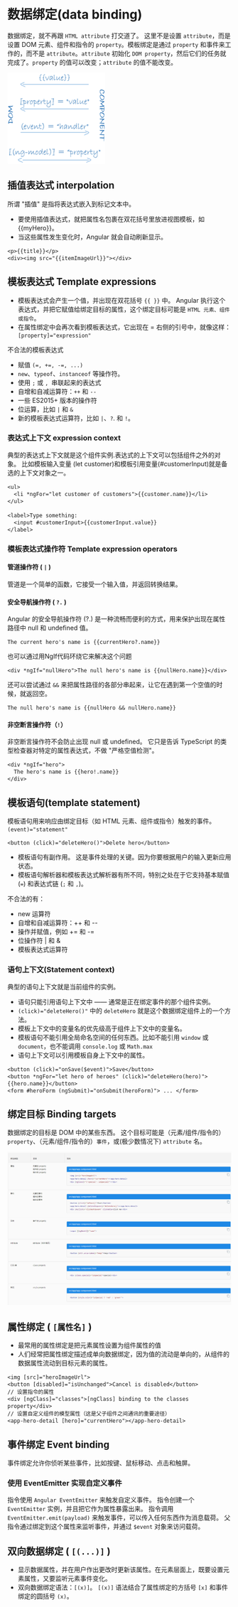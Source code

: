 # 数据绑定(data binding)
数据绑定，就不再跟 `HTML attribute` 打交道了。 这里不是设置 `attribute`，而是设置 DOM 元素、组件和指令的 `property`。模板绑定是通过 `property` 和事件来工作的，而不是 `attribute`。`attribute` 初始化 `DOM property`，然后它们的任务就完成了。`property` 的值可以改变；`attribute` 的值不能改变。

![data binding](img/databinding.png)


## 插值表达式 interpolation
所谓 "插值" 是指将表达式嵌入到标记文本中。
- 要使用插值表达式，就把属性名包裹在双花括号里放进视图模板，如 {{myHero}}。
- 当这些属性发生变化时，Angular 就会自动刷新显示。
```
<p>{{title}}</p>
<div><img src="{{itemImageUrl}}"></div>
```

## 模板表达式 Template expressions
- 模板表达式会产生一个值，并出现在双花括号 `{{ }}` 中。 Angular 执行这个表达式，并把它赋值给绑定目标的属性，这个绑定目标可能是 `HTML 元素、组件或指令`。
- 在属性绑定中会再次看到模板表达式，它出现在 = 右侧的引号中，就像这样：`[property]="expression"`

不合法的模板表达式
- 赋值 `(=, +=, -=, ...)`
- `new`、`typeof`、`instanceof` 等操作符。
- 使用 `;` 或 `, `串联起来的表达式
- 自增和自减运算符：`++` 和 `--`
- 一些 ES2015+ 版本的操作符
- 位运算，比如 `|` 和 `&`
- 新的模板表达式运算符，比如 `|`、`?`. 和 `!`。


### 表达式上下文 expression context
典型的表达式上下文就是这个组件实例.表达式的上下文可以包括组件之外的对象。 比如模板输入变量 (let customer)和模板引用变量(#customerInput)就是备选的上下文对象之一。
```
<ul>
  <li *ngFor="let customer of customers">{{customer.name}}</li>
</ul>

<label>Type something:
  <input #customerInput>{{customerInput.value}}
</label>
```

### 模板表达式操作符 Template expression operators
#### 管道操作符 ( `|` )
管道是一个简单的函数，它接受一个输入值，并返回转换结果。
 
#### 安全导航操作符 ( `?.` )
Angular 的安全导航操作符 (?.) 是一种流畅而便利的方式，用来保护出现在属性路径中 null 和 undefined 值。
```
The current hero's name is {{currentHero?.name}}
```

也可以通过用NgIf代码环绕它来解决这个问题
```
<div *ngIf="nullHero">The null hero's name is {{nullHero.name}}</div>
```

还可以尝试通过 `&&` 来把属性路径的各部分串起来，让它在遇到第一个空值的时候，就返回空。
```
The null hero's name is {{nullHero && nullHero.name}}
```

#### 非空断言操作符（`!`）
非空断言操作符不会防止出现 null 或 undefined。 它只是告诉 TypeScript 的类型检查器对特定的属性表达式，不做 "严格空值检测"。
```
<div *ngIf="hero">
  The hero's name is {{hero!.name}}
</div>
```


## 模板语句(template statement)
模板语句用来响应由绑定目标（如 HTML 元素、组件或指令）触发的事件。`(event)="statement"`
```
<button (click)="deleteHero()">Delete hero</button>
```
- 模板语句有副作用。 这是事件处理的关键。因为你要根据用户的输入更新应用状态。
- 模板语句解析器和模板表达式解析器有所不同，特别之处在于它支持基本赋值 (`=`) 和表达式链 (`;` 和 `,`)。

不合法的有：
- new 运算符
- 自增和自减运算符：++ 和 --
- 操作并赋值，例如 += 和 -=
- 位操作符 | 和 &
- 模板表达式运算符


### 语句上下文(Statement context)
典型的语句上下文就是当前组件的实例。
- 语句只能引用语句上下文中 —— 通常是正在绑定事件的那个组件实例。
- `(click)="deleteHero()"` 中的 `deleteHero` 就是这个数据绑定组件上的一个方法。
- 模板上下文中的变量名的优先级高于组件上下文中的变量名。
- 模板语句不能引用全局命名空间的任何东西。比如不能引用 `window` 或 `document`，也不能调用 `console.log` 或 `Math.max`
- 语句上下文可以引用模板自身上下文中的属性。
```
<button (click)="onSave($event)">Save</button>
<button *ngFor="let hero of heroes" (click)="deleteHero(hero)">{{hero.name}}</button>
<form #heroForm (ngSubmit)="onSubmit(heroForm)"> ... </form>
```


## 绑定目标 Binding targets
数据绑定的目标是 DOM 中的某些东西。 这个目标可能是（元素/组件/指令的）`property`、（元素/组件/指令的）`事件`，或(极少数情况下) `attribute` 名。

![](img/binding-target.png)


## 属性绑定 ( `[属性名]` ) 
- 最常用的属性绑定是把元素属性设置为组件属性的值
- 人们经常把属性绑定描述成单向数据绑定，因为值的流动是单向的，从组件的数据属性流动到目标元素的属性。
```
<img [src]="heroImageUrl">
<button [disabled]="isUnchanged">Cancel is disabled</button>
// 设置指令的属性
<div [ngClass]="classes">[ngClass] binding to the classes property</div>
// 设置自定义组件的模型属性（这是父子组件之间通讯的重要途径）
<app-hero-detail [hero]="currentHero"></app-hero-detail>
```


## 事件绑定 Event binding 
事件绑定允许你侦听某些事件，比如按键、鼠标移动、点击和触屏。

### 使用 EventEmitter 实现自定义事件
指令使用 `Angular EventEmitter` 来触发自定义事件。 指令创建一个 `EventEmitter` 实例，并且把它作为属性暴露出来。 指令调用 `EventEmitter.emit(payload)` 来触发事件，可以传入任何东西作为消息载荷。 父指令通过绑定到这个属性来监听事件，并通过 `$event` 对象来访问载荷。


## 双向数据绑定 ( `[(...)]` )
- 显示数据属性，并在用户作出更改时更新该属性。在元素层面上，既要设置元素属性，又要监听元素事件变化。
- 双向数据绑定语法：`[(x)]`。 `[(x)]` 语法结合了属性绑定的方括号 `[x]` 和事件绑定的圆括号 `(x)`。
